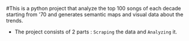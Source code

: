 #This is a python project that analyze the top 100 songs of each decade starting from '70 and generates semantic maps and visual data about the trends.

- The project consists of 2 parts : `Scraping` the data and `Analyzing` it.